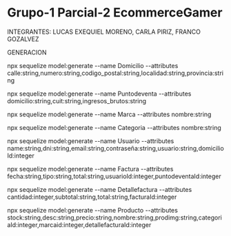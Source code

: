 # Grupo-1 Parcial-2 EcommerceGamer
INTEGRANTES: LUCAS EXEQUIEL MORENO, CARLA PIRIZ, FRANCO GOZALVEZ

GENERACION

npx sequelize model:generate --name Domicilio --attributes calle:string,numero:string,codigo_postal:string,localidad:string,provincia:string

npx sequelize model:generate --name Puntodeventa --attributes domicilio:string,cuit:string,ingresos_brutos:string

npx sequelize model:generate --name Marca --attributes nombre:string

npx sequelize model:generate --name Categoria --attributes nombre:string

npx sequelize model:generate --name Usuario --attributes name:string,dni:string,email:string,contraseña:string,usuario:string,domicilioId:integer

npx sequelize model:generate --name Factura --attributes fecha:string,tipo:string,total:string,usuarioId:integer,puntodeventaId:integer

npx sequelize model:generate --name Detallefactura --attributes cantidad:integer,subtotal:string,total:string,facturaId:integer

npx sequelize model:generate --name Producto --attributes stock:string,desc:string,precio:string,nombre:string,prodimg:string,categoriaId:integer,marcaid:integer,detallefacturaId:integer
